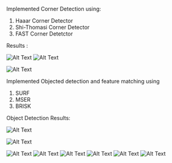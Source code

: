 



Implemented Corner Detection using:
1. Haaar Corner Detector
2. Shi-Thomasi Corner Detector
3. FAST Corner Detetctor 

Results :

![Alt Text](https://github.com/AmolVagad/ObjectDetection_Matlab/blob/master/FAST_Cornerdet.jpg)
![Alt Text](https://github.com/AmolVagad/ObjectDetection_Matlab/blob/master/HarrisCornerdet.jpg)


![Alt Text](https://github.com/AmolVagad/ObjectDetection_Matlab/blob/master/MinEigVal_Cornerdet.jpg)









Implemented Objected detection and feature matching using
1. SURF
2. MSER
3. BRISK



Object Detection Results: 



![Alt Text](https://github.com/AmolVagad/ObjectDetection_Matlab/blob/master/html/objdet_01.png)

![Alt Text](https://github.com/AmolVagad/ObjectDetection_Matlab/blob/master/html/objdet_02.png)

![Alt Text](https://github.com/AmolVagad/ObjectDetection_Matlab/blob/master/html/objdet_03.png)
![Alt Text](https://github.com/AmolVagad/ObjectDetection_Matlab/blob/master/html/objdet_04.png)
![Alt Text](https://github.com/AmolVagad/ObjectDetection_Matlab/blob/master/html/objdet_05.png)
![Alt Text](https://github.com/AmolVagad/ObjectDetection_Matlab/blob/master/html/objdet_06.png)
![Alt Text](https://github.com/AmolVagad/ObjectDetection_Matlab/blob/master/html/objdet_07.png)
![Alt Text](https://github.com/AmolVagad/ObjectDetection_Matlab/blob/master/html/objdet_08.png)
